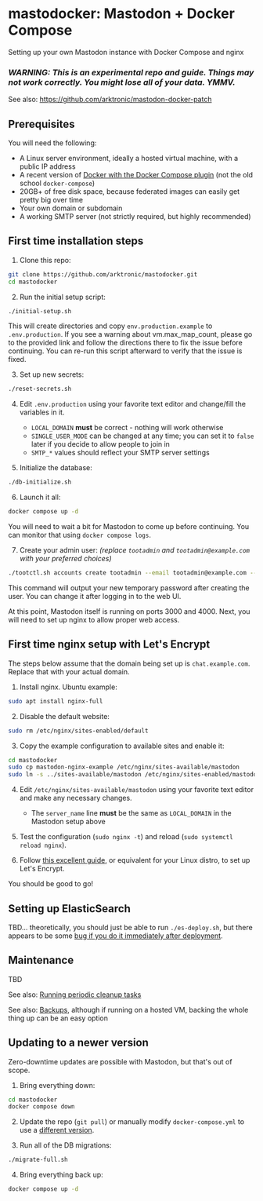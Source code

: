 # mastodocker: Mastodon + Docker Compose

Setting up your own Mastodon instance with Docker Compose and nginx

### _WARNING: This is an experimental repo and guide. Things may not work correctly. You might lose all of your data. YMMV._

See also: https://github.com/arktronic/mastodon-docker-patch

## Prerequisites

You will need the following:

- A Linux server environment, ideally a hosted virtual machine, with a public IP address
- A recent version of [Docker with the Docker Compose plugin](https://docs.docker.com/engine/install/ubuntu/) (not the old school `docker-compose`)
- 20GB+ of free disk space, because federated images can easily get pretty big over time
- Your own domain or subdomain
- A working SMTP server (not strictly required, but highly recommended)

## First time installation steps

1. Clone this repo:
```bash
git clone https://github.com/arktronic/mastodocker.git
cd mastodocker
```

2. Run the initial setup script:
```bash
./initial-setup.sh
```
This will create directories and copy `env.production.example` to `.env.production`. If you see a warning about vm.max_map_count, please go to the provided link and follow the directions there to fix the issue before continuing. You can re-run this script afterward to verify that the issue is fixed.

3. Set up new secrets:
```bash
./reset-secrets.sh
```

4. Edit `.env.production` using your favorite text editor and change/fill the variables in it.
    - `LOCAL_DOMAIN` **must** be correct - nothing will work otherwise
    - `SINGLE_USER_MODE` can be changed at any time; you can set it to `false` later if you decide to allow people to join in
    - `SMTP_*` values should reflect your SMTP server settings

5. Initialize the database:
```bash
./db-initialize.sh
```

6. Launch it all:
```bash
docker compose up -d
```
You will need to wait a bit for Mastodon to come up before continuing. You can monitor that using `docker compose logs`.

7. Create your admin user: _(replace `tootadmin` and `tootadmin@example.com` with your preferred choices)_
```bash
./tootctl.sh accounts create tootadmin --email tootadmin@example.com --confirmed --role admin
```
This command will output your new temporary password after creating the user. You can change it after logging in to the web UI.

At this point, Mastodon itself is running on ports 3000 and 4000. Next, you will need to set up nginx to allow proper web access.

## First time nginx setup with Let's Encrypt

The steps below assume that the domain being set up is `chat.example.com`. Replace that with your actual domain.

1. Install nginx. Ubuntu example:
```bash
sudo apt install nginx-full
```

2. Disable the default website:
```bash
sudo rm /etc/nginx/sites-enabled/default
```

3. Copy the example configuration to available sites and enable it:
```bash
cd mastodocker
sudo cp mastodon-nginx-example /etc/nginx/sites-available/mastodon
sudo ln -s ../sites-available/mastodon /etc/nginx/sites-enabled/mastodon
```

4. Edit `/etc/nginx/sites-available/mastodon` using your favorite text editor and make any necessary changes.
    - The `server_name` line **must** be the same as `LOCAL_DOMAIN` in the Mastodon setup above

5. Test the configuration (`sudo nginx -t`) and reload (`sudo systemctl reload nginx`).

6. Follow [this excellent guide](https://www.digitalocean.com/community/tutorials/how-to-secure-nginx-with-let-s-encrypt-on-ubuntu-22-04), or equivalent for your Linux distro, to set up Let's Encrypt.

You should be good to go!

## Setting up ElasticSearch

TBD... theoretically, you should just be able to run `./es-deploy.sh`, but there appears to be some [bug if you do it immediately after deployment](https://github.com/mastodon/mastodon/issues/18625).

## Maintenance

TBD

See also: [Running periodic cleanup tasks](https://docs.joinmastodon.org/admin/setup/#cleanup)

See also: [Backups](https://docs.joinmastodon.org/admin/backups/), although if running on a hosted VM, backing the whole thing up can be an easy option

## Updating to a newer version

Zero-downtime updates are possible with Mastodon, but that's out of scope.

1. Bring everything down:
```bash
cd mastodocker
docker compose down
```

2. Update the repo (`git pull`) or manually modify `docker-compose.yml` to use a [different version](https://hub.docker.com/r/tootsuite/mastodon/tags).

3. Run all of the DB migrations:
```bash
./migrate-full.sh
```

4. Bring everything back up:
```bash
docker compose up -d
```
